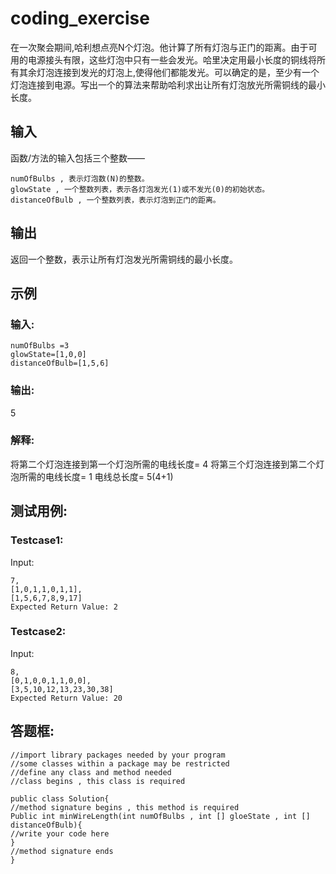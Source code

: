 # coding_exercise

在一次聚会期间,哈利想点亮N个灯泡。他计算了所有灯泡与正门的距离。由于可用的电源接头有限，这些灯泡中只有一些会发光。哈里决定用最小长度的铜线将所有其余灯泡连接到发光的灯泡上,使得他们都能发光。可以确定的是，至少有一个灯泡连接到电源。写出一个的算法来帮助哈利求出让所有灯泡放光所需铜线的最小长度。
## 输入
函数/方法的输入包括三个整数——
```
numOfBulbs , 表示灯泡数(N)的整数。
glowState , 一个整数列表，表示各灯泡发光(1)或不发光(0)的初始状态。 
distanceOfBulb , 一个整数列表，表示灯泡到正门的距离。
```
## 输出
返回一个整数，表示让所有灯泡发光所需铜线的最小长度。

## 示例
### 输入:
```
numOfBulbs =3 
glowState=[1,0,0] 
distanceOfBulb=[1,5,6] 
```
### 输出:
5
### 解释:
将第二个灯泡连接到第一个灯泡所需的电线长度= 4 将第三个灯泡连接到第二个灯泡所需的电线长度= 1 电线总长度= 5(4+1)

## 测试用例:
### Testcase1:
Input:
```
7,
[1,0,1,1,0,1,1], 
[1,5,6,7,8,9,17] 
Expected Return Value: 2
```
### Testcase2:
Input:
```
8,
[0,1,0,0,1,1,0,0], 
[3,5,10,12,13,23,30,38] 
Expected Return Value: 20
```

## 答题框:
```
//import library packages needed by your program 
//some classes within a package may be restricted 
//define any class and method needed
//class begins , this class is required

public class Solution{
//method signature begins , this method is required
Public int minWireLength(int numOfBulbs , int [] gloeState , int [] distanceOfBulb){
//write your code here
}
//method signature ends
}
```
